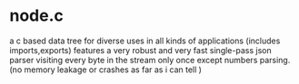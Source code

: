 node.c
======

a c based data tree for diverse uses in all kinds of applications (includes imports,exports)
  features a very robust and very fast single-pass json parser visiting every byte in the stream only once except numbers parsing.
   (no memory leakage or crashes as far as i can tell )
